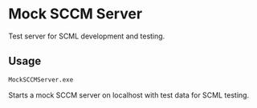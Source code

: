 # Mock SCCM Server

Test server for SCML development and testing.

## Usage

```cmd
MockSCCMServer.exe
```

Starts a mock SCCM server on localhost with test data for SCML testing.